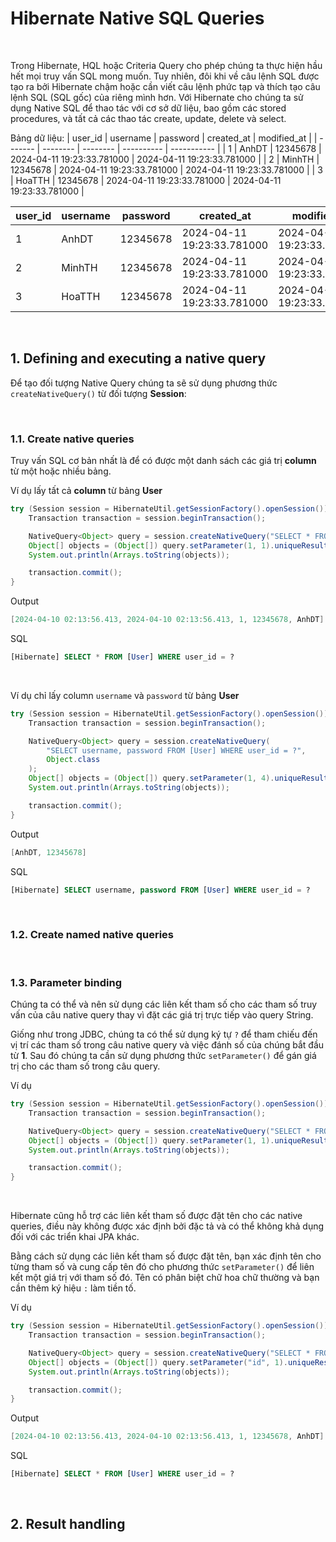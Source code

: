 # Hibernate Native SQL Queries

<br />

Trong Hibernate, HQL hoặc Criteria Query cho phép chúng ta thực hiện hầu hết mọi truy vấn SQL mong muốn. Tuy nhiên, đôi khi về câu lệnh SQL được tạo ra bởi Hibernate chậm hoặc cần viết câu lệnh phức tạp và thích tạo câu lệnh SQL (SQL gốc) của riêng mình hơn. Với Hibernate cho chúng ta sử dụng Native SQL để thao tác với cơ sở dữ liệu, bao gồm các stored procedures, và tất cả các thao tác create, update, delete và select.

Bảng dữ liệu:
| user_id | username | password | created_at | modified_at |
| ------- | -------- | -------- | ---------- | ----------- |
| 1       | AnhDT    | 12345678 | 2024-04-11 19:23:33.781000 | 2024-04-11 19:23:33.781000 |
| 2       | MinhTH   | 12345678 | 2024-04-11 19:23:33.781000 | 2024-04-11 19:23:33.781000 |
| 3       | HoaTTH   | 12345678 | 2024-04-11 19:23:33.781000 | 2024-04-11 19:23:33.781000 |

<!-- prettier-ignore -->
<table>
  <thead>
    <tr>
      <th width="112px">user_id</th>
      <th width="150px">username</th>
      <th width="150px">password</th>
      <th width="300px">created_at</th>
      <th width="300px">modified_at</th>
    </tr>
  </thead>
  <tbody>
    <tr>
      <td>1</td>
      <td>AnhDT</td>
      <td>12345678</td>
      <td>2024-04-11 19:23:33.781000</td>
      <td>2024-04-11 19:23:33.781000</td>
    </tr>
    <tr>
      <td>2</td>
      <td>MinhTH</td>
      <td>12345678</td>
      <td>2024-04-11 19:23:33.781000</td>
      <td>2024-04-11 19:23:33.781000</td>
    </tr>
    <tr>
      <td>3</td>
      <td>HoaTTH</td>
      <td>12345678</td>
      <td>2024-04-11 19:23:33.781000</td>
      <td>2024-04-11 19:23:33.781000</td>
    </tr>
  </tbody>
</table>

<br />

## 1. Defining and executing a native query

Để tạo đối tượng Native Query chúng ta sẽ sử dụng phương thức `createNativeQuery()` từ đối tượng __Session__:

<br />

### 1.1. Create native queries

Truy vấn SQL cơ bản nhất là để có được một danh sách các giá trị __column__ từ một hoặc nhiều bảng.

Ví dụ lấy tất cả __column__ từ bảng __User__
```java
try (Session session = HibernateUtil.getSessionFactory().openSession()) {
    Transaction transaction = session.beginTransaction();

    NativeQuery<Object> query = session.createNativeQuery("SELECT * FROM [User] WHERE user_id = ?", Object.class);
    Object[] objects = (Object[]) query.setParameter(1, 1).uniqueResult();
    System.out.println(Arrays.toString(objects));

    transaction.commit();
}
```

Output
```java
[2024-04-10 02:13:56.413, 2024-04-10 02:13:56.413, 1, 12345678, AnhDT]
```

SQL
```sql
[Hibernate] SELECT * FROM [User] WHERE user_id = ?
```

<br />

Ví dụ chỉ lấy column `username` và `password` từ bảng __User__
```java
try (Session session = HibernateUtil.getSessionFactory().openSession()) {
    Transaction transaction = session.beginTransaction();

    NativeQuery<Object> query = session.createNativeQuery(
        "SELECT username, password FROM [User] WHERE user_id = ?", 
        Object.class
    );
    Object[] objects = (Object[]) query.setParameter(1, 4).uniqueResult();
    System.out.println(Arrays.toString(objects));

    transaction.commit();
}
```

Output
```java
[AnhDT, 12345678]
```

SQL
```sql
[Hibernate] SELECT username, password FROM [User] WHERE user_id = ?
```

<br />

### 1.2. Create named native queries

<br />

### 1.3. Parameter binding

Chúng ta có thể và nên sử dụng các liên kết tham số cho các tham số truy vấn của câu native query thay vì đặt các giá trị trực tiếp vào query String.

Giống như trong JDBC, chúng ta có thể sử dụng ký tự `?` để tham chiếu đến vị trí các tham số trong câu native query và việc đánh số của chúng bắt đầu từ __1__. Sau đó chúng ta cần sử dụng phương thức `setParameter()` để gán giá trị cho các tham số trong câu query.

Ví dụ
```java
try (Session session = HibernateUtil.getSessionFactory().openSession()) {
    Transaction transaction = session.beginTransaction();

    NativeQuery<Object> query = session.createNativeQuery("SELECT * FROM [User] WHERE user_id = ?", Object.class);
    Object[] objects = (Object[]) query.setParameter(1, 1).uniqueResult();
    System.out.println(Arrays.toString(objects));

    transaction.commit();
}
```

<br />

Hibernate cũng hỗ trợ các liên kết tham số được đặt tên cho các native queries, điều này không được xác định bởi đặc tả và có thể không khả dụng đối với các triển khai JPA khác.

Bằng cách sử dụng các liên kết tham số được đặt tên, bạn xác định tên cho từng tham số và cung cấp tên đó cho phương thức `setParameter()` để liên kết một giá trị với tham số đó. Tên có phân biệt chữ hoa chữ thường và bạn cần thêm ký hiệu `:` làm tiền tố.

Ví dụ
```java
try (Session session = HibernateUtil.getSessionFactory().openSession()) {
    Transaction transaction = session.beginTransaction();

    NativeQuery<Object> query = session.createNativeQuery("SELECT * FROM [User] WHERE user_id = :id", Object.class);
    Object[] objects = (Object[]) query.setParameter("id", 1).uniqueResult();
    System.out.println(Arrays.toString(objects));

    transaction.commit();
}
```

Output
```java
[2024-04-10 02:13:56.413, 2024-04-10 02:13:56.413, 1, 12345678, AnhDT]
```

SQL
```sql
[Hibernate] SELECT * FROM [User] WHERE user_id = ?
```

<br />

## 2. Result handling

<br />

